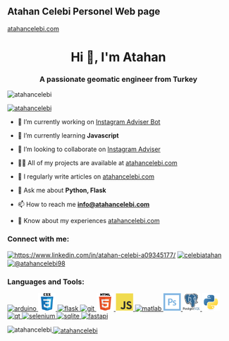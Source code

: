 <h2>Atahan Celebi Personel Web page</h2>
<a href="https://atahancelebi.com" target="_blank">atahancelebi.com</a> 

<h1 align="center">Hi 👋, I'm Atahan</h1>
<h3 align="center">A passionate geomatic engineer from Turkey</h3>

<p align="left"> <img src="https://komarev.com/ghpvc/?username=atahancelebi&label=Profile%20views&color=0e75b6&style=flat" alt="atahancelebi" /> </p>

<p align="left"> <a href="https://github.com/ryo-ma/github-profile-trophy"><img src="https://github-profile-trophy.vercel.app/?username=atahancelebi" alt="atahancelebi" /></a> </p>

- 🔭 I’m currently working on [Instagram Adviser Bot](instagramadviser.com)

- 🌱 I’m currently learning **Javascript**

- 👯 I’m looking to collaborate on [Instagram Adviser](instagramadviser.com)

- 👨‍💻 All of my projects are available at [atahancelebi.com](atahancelebi.com)

- 📝 I regularly write articles on [atahancelebi.com](atahancelebi.com)

- 💬 Ask me about **Python, Flask**

- 📫 How to reach me **info@atahancelebi.com**

- 📄 Know about my experiences [atahancelebi.com](atahancelebi.com)

<h3 align="left">Connect with me:</h3>
<p align="left">
<a href="https://linkedin.com/in/https://www.linkedin.com/in/atahan-celebi-a09345177/" target="blank"><img align="center" src="https://raw.githubusercontent.com/rahuldkjain/github-profile-readme-generator/master/src/images/icons/Social/linked-in-alt.svg" alt="https://www.linkedin.com/in/atahan-celebi-a09345177/" height="30" width="40" /></a>
<a href="https://instagram.com/celebiatahan" target="blank"><img align="center" src="https://raw.githubusercontent.com/rahuldkjain/github-profile-readme-generator/master/src/images/icons/Social/instagram.svg" alt="celebiatahan" height="30" width="40" /></a>
<a href="https://medium.com/@atahancelebi98" target="blank"><img align="center" src="https://raw.githubusercontent.com/rahuldkjain/github-profile-readme-generator/master/src/images/icons/Social/medium.svg" alt="@atahancelebi98" height="30" width="40" /></a>
</p>

<h3 align="left">Languages and Tools:</h3>
<p align="left"> <a href="https://www.arduino.cc/" target="_blank"> <img src="https://cdn.worldvectorlogo.com/logos/arduino-1.svg" alt="arduino" width="40" height="40"/> </a> <a href="https://www.w3schools.com/css/" target="_blank"> <img src="https://raw.githubusercontent.com/devicons/devicon/master/icons/css3/css3-original-wordmark.svg" alt="css3" width="40" height="40"/> </a> <a href="https://flask.palletsprojects.com/" target="_blank"> <img src="https://www.vectorlogo.zone/logos/pocoo_flask/pocoo_flask-icon.svg" alt="flask" width="40" height="40"/> </a> <a href="https://git-scm.com/" target="_blank"> <img src="https://www.vectorlogo.zone/logos/git-scm/git-scm-icon.svg" alt="git" width="40" height="40"/> </a> <a href="https://www.w3.org/html/" target="_blank"> <img src="https://raw.githubusercontent.com/devicons/devicon/master/icons/html5/html5-original-wordmark.svg" alt="html5" width="40" height="40"/> </a> <a href="https://developer.mozilla.org/en-US/docs/Web/JavaScript" target="_blank"> <img src="https://raw.githubusercontent.com/devicons/devicon/master/icons/javascript/javascript-original.svg" alt="javascript" width="40" height="40"/> </a> <a href="https://www.mathworks.com/" target="_blank"> <img src="https://upload.wikimedia.org/wikipedia/commons/2/21/Matlab_Logo.png" alt="matlab" width="40" height="40"/> </a> <a href="https://www.photoshop.com/en" target="_blank"> <img src="https://raw.githubusercontent.com/devicons/devicon/master/icons/photoshop/photoshop-line.svg" alt="photoshop" width="40" height="40"/> </a> <a href="https://www.postgresql.org" target="_blank"> <img src="https://raw.githubusercontent.com/devicons/devicon/master/icons/postgresql/postgresql-original-wordmark.svg" alt="postgresql" width="40" height="40"/> </a> <a href="https://www.python.org" target="_blank"> <img src="https://raw.githubusercontent.com/devicons/devicon/master/icons/python/python-original.svg" alt="python" width="40" height="40"/> </a> <a href="https://www.qt.io/" target="_blank"> <img src="https://upload.wikimedia.org/wikipedia/commons/0/0b/Qt_logo_2016.svg" alt="qt" width="40" height="40"/> </a> <a href="https://www.selenium.dev" target="_blank"> <img src="https://raw.githubusercontent.com/detain/svg-logos/780f25886640cef088af994181646db2f6b1a3f8/svg/selenium-logo.svg" alt="selenium" width="40" height="40"/> </a> <a href="https://www.sqlite.org/" target="_blank"> <img src="https://www.vectorlogo.zone/logos/sqlite/sqlite-icon.svg" alt="sqlite" width="40" height="40"/> </a> <a href="https://fastapi.tiangolo.com/" target="_blank"> <img src="[[https://fastapi.tiangolo.com/img/logo-margin/logo-teal.png](https://pbs.twimg.com/profile_images/1417542931209199621/fWMEIB5j_400x400.jpg)](https://cdn.worldvectorlogo.com/logos/fastapi-1.svg)" alt="fastapi" width="40" height="40"/> </p>

<p><img align="left" src="https://github-readme-stats.vercel.app/api/top-langs?username=atahancelebi&show_icons=true&locale=en&layout=compact" alt="atahancelebi" /></p>

<p>&nbsp;<img align="center" src="https://github-readme-stats.vercel.app/api?username=atahancelebi&show_icons=true&locale=en" alt="atahancelebi" /></p>




